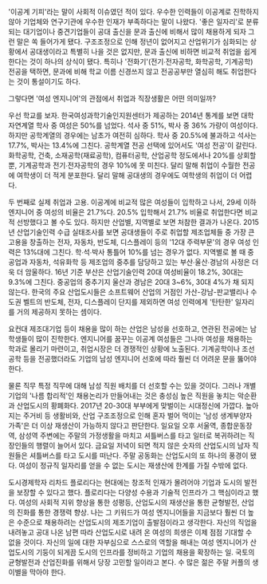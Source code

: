 '이공계 기피'라는 말이 사회적 이슈였던 적이 있다. 우수한 인력들이 이공계로 진학하지 않아 기업체와 연구기관에 우수한 인재가 부족하다는 말이 나왔다. '좋은 일자리'로 분류되는 대기업이나 중견기업들이 공대 출신을 문과 출신에 비해서 많이 채용하게 되자 그런 말은 쏙 들어가게 됐다. 구조조정으로 인해 정년이 없어지고 산업위기가 심화되는 상황에서 공대생이라고 특별히 나을 것은 없지만, 문과 출신에 비하면 비교적 취업을 쉽게 한다는 것이 하나의 상식이 됐다. 특히나 '전화기'(전기∙전자공학, 화학공학, 기계공학) 전공을 택하면, 문과에 비해 학교 이름 신경쓰지 않고 전공공부만 열심히 해도 취업한다는 것이 통설이기도 하다.

그렇다면 '여성 엔지니어'의 관점에서 취업과 직장생활은 어떤 의미일까? 

우선 학교를 보자. 한국여성과학기술인지원센터가 제공하는 2014년 통계를 보면 대학 자연계열 학사 중 여성은 50%를 넘었다. 석사 중 51%, 박사 중 36% 가량이 여성이다. 하지만 공학계열의 경우에는 남초가 여전히 심하다. 학사 중 20.5%에 불과하고 석사는 17.7%, 박사는 13.4%에 그친다. 공학계열 전공 선택에 있어서도 '여성 전공'이 갈린다. 화학공학, 건축, 소재공학(재료공학), 컴퓨터공학, 산업공학 정도에서나 20%를 상회할 뿐, 기계공학과 전기∙전자공학의 경우 10%에 못 미친다. 달리 말해 취업이 수월한 전공에 여학생이 더 적게 분포한다. 달리 말해 공대생의 경우에도 여학생의 취업이 더 어렵다.

두 번째로 실제 취업과 고용. 이공계에 비교적 많은 여성들이 입학하고 나서, 29세 이하 엔지니어 중 여성의 비율은 21.7%다. 20.5% 입학해서 21.7% 비율로 취업한다면 비교적 선방했다고 볼 수도 있다. 하지만 산업별, 지역별로 보면 처참한 결과가 나온다. 2015년 산업기술인력 수급 실태조사를 보면 공대생들이 주로 취업할 제조업체들 중 가장 큰 고용을 창출하는 전자, 자동차, 반도체, 디스플레이 등의 '12대 주력부문'의 경우 여성 인력은 13%대에 그친다. 학∙석∙박사 통틀어 10%를 넘는 경우가 없다. 지역별로 볼 때 중공업과 자동차, 석유화학 등 제조업의 중추를 담당하고 있는 부산∙울산∙경남의 사정은 더욱 더 암울하다.  16년 기준 부산은 산업기술인력 20대 여성비율이 18.2%, 30대는 9.3%에 그친다. 중공업의 중추기지 울산과 경남은 20대 3~6%, 30대 4%가 채 되지 않는다. 한국의 주요 산업도시들은 소프트웨어 산업의 거점인 가산-강남-판교밸리나 수도권 벨트의 반도체, 전자, 디스플레이 단지를 제외하면 여성 인력에게 '탄탄한' 일자리를 거의 제공하지 못하는 셈이다.

요컨대 제조대기업 등이 채용을 많이 하는 산업은 남성을 선호하고, 연관된 전공에는 남학생들이 많이 진학한다. 엔지니어를 꿈꾸는 이공계 여성들은 그나마 여성을 채용하는 학과로 몰리기 마련이고, 취업시장은 더 경쟁적인 상황에 노출된다. 기계공학이나 조선공학 등을 전공했더라도 기업의 남성 엔지니어 선호에 따라 훨씬 더 어려운 문을 뚫어야 한다.

물론 직무 특정 직무에 대해 남성 직원 배치를 더 선호할 수는 있을 것이다. 그러나 개별 기업의 '나름 합리적'인 채용논리가 만들어내는 것은 충성심 높은 직원을 놓치는 악순환과 산업도시의 황폐화다. 2017년 20-30대 부부에게 맞벌이는 시대정신에 가깝다. 높아지는 주거비 등 생활비와, 산업 구조조정으로 인해 혼자 벌어 먹이는 '남성 생계부양자 가족'은 더 이상 재생산이 가능하지 않다고 판단한다. 일요일 오후 서울역, 종합운동장역, 삼성역 주변에는 주말의 가정생활을 마치고 셔틀버스를 타고 일터로 복귀하려는 직장인들의 행렬이 늘어서 있다. 금요일 저녁이 되면 적지 않은 숫자의 산업도시의 남자 직원들은 셔틀버스를 타고 도시를 떠난다. 주말 공동화는 산업도시의 또 하나의 풍경이 됐다. 여성이 정규직 일자리를 얻을 수 없는 도시는 재생산에 한계를 가질 수밖에 없다.

도시경제학자 리차드 플로리다는 현대에는 창조적 인재가 몰려어야 기업과 도시의 발전을 보장할 수 있다고 했다. 플로리다는 다양성 수용과 기술적 인프라가 그 핵심이라고 했다. 여성의 사회적 지위 향상을 통한 성평등, 산업도시의 재생산을 통한 균형발전, 산업의 진화를 통한 경쟁력 향상. 나는 그 키워드가 여성 엔지니어들을 지금보다 훨씬 더 높은 수준으로 채용하려는 산업도시의 제조기업이 출발점이라고 생각한다. 자신의 직업을 내려놓고 공대 나온 남편 따라 산업도시로 내려 온 여성의 희생은 이제 점점 기대할 수 없을 것이다. 자신의 일에 대한 자부심으로 스스로의 역할을 해내는 여성 엔지니어가 산업도시의 기둥이 되게끔 도시의 인프라를 정비하고 기업의 채용을 확장하는 일. 국토의 균형발전과 산업진화를 위해서 당장 고민할 일이라고 본다. 수 많은 젊은 주말 커플의 생이별을 막아야 한다.